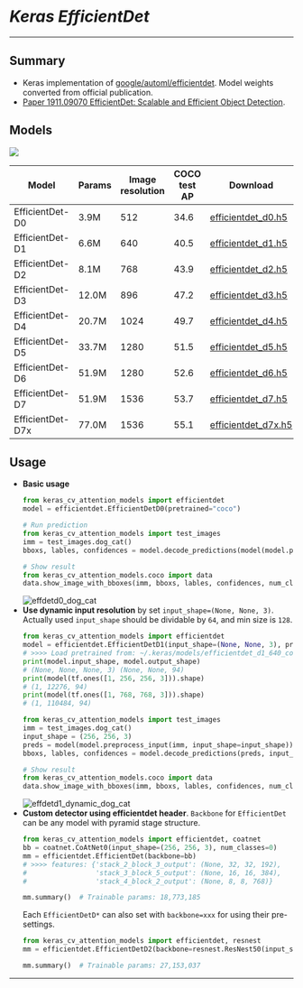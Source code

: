 # ___Keras EfficientDet___
***

## Summary
  - Keras implementation of [google/automl/efficientdet](https://github.com/google/automl/tree/master/efficientdet). Model weights converted from official publication.
  - [Paper 1911.09070 EfficientDet: Scalable and Efficient Object Detection](https://arxiv.org/pdf/1911.09070.pdf).

## Models
  ![](https://user-images.githubusercontent.com/5744524/151656702-9fb68cf6-e4ce-42b5-a488-80807cc66e56.png)
  
  | Model            | Params | Image resolution | COCO test AP | Download |
  | ---------------- | ------ | ---------------- | ------------ | -------- |
  | EfficientDet-D0  | 3.9M   | 512              | 34.6         | [efficientdet_d0.h5](https://github.com/leondgarse/keras_cv_attention_models/releases/download/efficientdet/efficientdet_d0_512_coco.h5) |
  | EfficientDet-D1  | 6.6M   | 640              | 40.5         | [efficientdet_d1.h5](https://github.com/leondgarse/keras_cv_attention_models/releases/download/efficientdet/efficientdet_d1_640_coco.h5) |
  | EfficientDet-D2  | 8.1M   | 768              | 43.9         | [efficientdet_d2.h5](https://github.com/leondgarse/keras_cv_attention_models/releases/download/efficientdet/efficientdet_d2_768_coco.h5) |
  | EfficientDet-D3  | 12.0M  | 896              | 47.2         | [efficientdet_d3.h5](https://github.com/leondgarse/keras_cv_attention_models/releases/download/efficientdet/efficientdet_d3_896_coco.h5) |
  | EfficientDet-D4  | 20.7M  | 1024             | 49.7         | [efficientdet_d4.h5](https://github.com/leondgarse/keras_cv_attention_models/releases/download/efficientdet/efficientdet_d4_1024_coco.h5) |
  | EfficientDet-D5  | 33.7M  | 1280             | 51.5         | [efficientdet_d5.h5](https://github.com/leondgarse/keras_cv_attention_models/releases/download/efficientdet/efficientdet_d5_1280_coco.h5) |
  | EfficientDet-D6  | 51.9M  | 1280             | 52.6         | [efficientdet_d6.h5](https://github.com/leondgarse/keras_cv_attention_models/releases/download/efficientdet/efficientdet_d6_1280_coco.h5) |
  | EfficientDet-D7  | 51.9M  | 1536             | 53.7         | [efficientdet_d7.h5](https://github.com/leondgarse/keras_cv_attention_models/releases/download/efficientdet/efficientdet_d7_1536_coco.h5) |
  | EfficientDet-D7x | 77.0M  | 1536             | 55.1         | [efficientdet_d7x.h5](https://github.com/leondgarse/keras_cv_attention_models/releases/download/efficientdet/efficientdet_d7x_1536_coco.h5) |
## Usage
  - **Basic usage**
    ```py
    from keras_cv_attention_models import efficientdet
    model = efficientdet.EfficientDetD0(pretrained="coco")

    # Run prediction
    from keras_cv_attention_models import test_images
    imm = test_images.dog_cat()
    bboxs, lables, confidences = model.decode_predictions(model(model.preprocess_input(imm)))[0]

    # Show result
    from keras_cv_attention_models.coco import data
    data.show_image_with_bboxes(imm, bboxs, lables, confidences, num_classes=90)
    ```
    ![effdetd0_dog_cat](https://user-images.githubusercontent.com/5744524/151114104-b8e0d625-66b5-4ccd-89cb-fe3c47dbf1a7.png)
  - **Use dynamic input resolution** by set `input_shape=(None, None, 3)`. Actually used `input_shape` should be dividable by `64`, and min size is `128`.
    ```py
    from keras_cv_attention_models import efficientdet
    model = efficientdet.EfficientDetD1(input_shape=(None, None, 3), pretrained="coco")
    # >>>> Load pretrained from: ~/.keras/models/efficientdet_d1_640_coco.h5
    print(model.input_shape, model.output_shape)
    # (None, None, None, 3) (None, None, 94)
    print(model(tf.ones([1, 256, 256, 3])).shape)
    # (1, 12276, 94)
    print(model(tf.ones([1, 768, 768, 3])).shape)
    # (1, 110484, 94)

    from keras_cv_attention_models import test_images
    imm = test_images.dog_cat()
    input_shape = (256, 256, 3)
    preds = model(model.preprocess_input(imm, input_shape=input_shape))
    bboxs, lables, confidences = model.decode_predictions(preds, input_shape=input_shape)[0]

    # Show result
    from keras_cv_attention_models.coco import data
    data.show_image_with_bboxes(imm, bboxs, lables, confidences, num_classes=90)
    ```
    ![effdetd1_dynamic_dog_cat](https://user-images.githubusercontent.com/5744524/151114148-3e6e6988-54ca-413c-8fab-1a9700149114.png)
  - **Custom detector using efficientdet header**. `Backbone` for `EfficientDet` can be any model with pyramid stage structure.
    ```py
    from keras_cv_attention_models import efficientdet, coatnet
    bb = coatnet.CoAtNet0(input_shape=(256, 256, 3), num_classes=0)
    mm = efficientdet.EfficientDet(backbone=bb)
    # >>>> features: {'stack_2_block_3_output': (None, 32, 32, 192),
    #                 'stack_3_block_5_output': (None, 16, 16, 384),
    #                 'stack_4_block_2_output': (None, 8, 8, 768)}

    mm.summary()  # Trainable params: 18,773,185
    ```
    Each `EfficientDetD*` can also set with `backbone=xxx` for using their pre-settings.
    ```py
    from keras_cv_attention_models import efficientdet, resnest
    mm = efficientdet.EfficientDetD2(backbone=resnest.ResNest50(input_shape=(384, 384, 3), num_classes=0))

    mm.summary()  # Trainable params: 27,153,037
    ```
***
